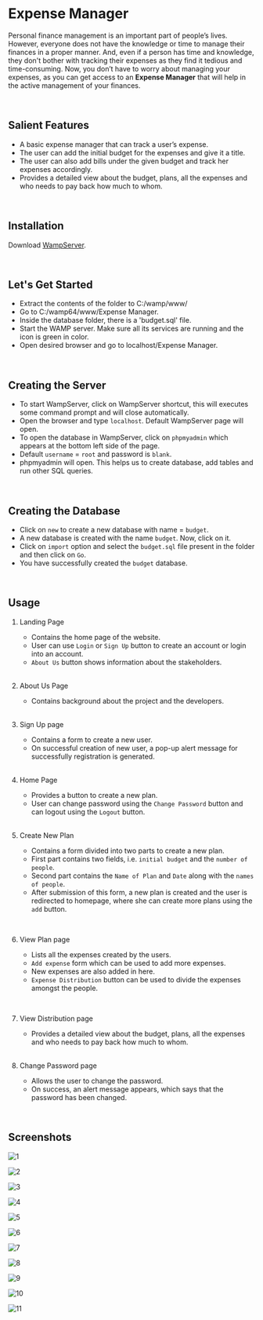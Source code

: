 # Expense Manager

Personal finance management is an important part of people’s lives. However, everyone does not have the knowledge or time to manage their finances in a proper manner. And, even if a person has time and knowledge, they don't bother with tracking their expenses as they find it tedious and time-consuming. Now, you don’t have to worry about managing your expenses, as you can get access to an **Expense Manager** that will help in the active management of your finances.

<br>

## Salient Features

- A basic expense manager that can track a user’s expense. 
- The user can add the initial budget for the expenses and give it a title. 
- The user can also add bills under the given budget and track her expenses accordingly.
- Provides a detailed view about the budget, plans, all the expenses and who needs to pay back how much to whom.

<br>

## Installation

 Download [WampServer](https://www.wampserver.com/en/).

<br>

## Let's Get Started

- Extract the contents of the folder to C:/wamp/www/             
- Go to C:/wamp64/www/Expense Manager. 
- Inside the database folder, there is a 'budget.sql' file.
- Start the WAMP server. Make sure all its services are running and the icon is green in color.
- Open desired browser and go to localhost/Expense Manager.

<br>

## Creating the Server

- To start WampServer, click on WampServer shortcut, this will executes some command prompt and will close automatically.
- Open the browser and type `localhost`. Default WampServer page will open.
- To open the database in WampServer, click on `phpmyadmin` which appears at the bottom left side of the page.
- Default `username` = `root` and password is `blank`.
- phpmyadmin will open. This helps us to create database, add tables and run other SQL queries.

<br>

## Creating the Database

- Click on `new` to create a new database with name = `budget`.
- A new database is created with the name `budget`. Now, click on it.
- Click on `import` option and select the `budget.sql` file present in the folder and then click on `Go`.
- You have successfully created the `budget` database.

<br>

## Usage

1. Landing Page
    - Contains the home page of the website. 
    - User can use `Login` or `Sign Up` button to create an account or login into an account.
    - `About Us` button shows information about the stakeholders. 
    
    <br>
		
2. About Us Page
    - Contains background about the project and the developers.

    <br>
    
3. Sign Up page 
    - Contains a form to create a new user.
    - On successful creation of new user, a pop-up alert message for successfully registration is generated.

    <br>
  
4. Home Page
    - Provides a button to create a new plan.
    - User can change password using the `Change Password` button and can logout using the `Logout` button.
    
    <br>
	
5. Create New Plan 
    - Contains a form divided into two parts to create a new plan.
    - First part contains two fields, i.e. `initial budget` and the `number of people`.
    - Second part contains the `Name of Plan` and `Date` along with the `names of people`.
	- After submission of this form, a new plan is created and the user is redirected to homepage, where she can create more plans using the `add` button.
  
  <br>
	
6. View Plan page 
		
    - Lists all the expenses created by the users.
	- `Add expense` form which can be used to add more expenses. 
    - New expenses are also added in here.
	- `Expense Distribution` button can be used to divide the expenses amongst the people.
  
  <br>

7. View Distribution page
		
   - Provides a detailed view about the budget, plans, all the expenses and who needs to pay back how much to whom.
   
   <br>
	
8. Change Password page
		
    - Allows the user to change the password.
	- On success, an alert message appears, which says that the password has been changed.

<br>

## Screenshots

![1](./img/screenshots/1.png)

![2](./img/screenshots/2.png)

![3](./img/screenshots/3.png)

![4](./img/screenshots/4.png)

![5](./img/screenshots/5.png)

![6](./img/screenshots/6.png)

![7](./img/screenshots/7.png)

![8](./img/screenshots/8.png)

![9](./img/screenshots/9.png)

![10](./img/screenshots/10.png)

![11](./img/screenshots/11.png)




